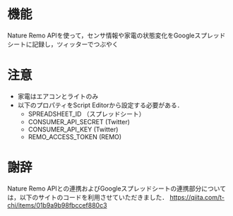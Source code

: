 # 機能
Nature Remo APIを使って，センサ情報や家電の状態変化をGoogleスプレッドシートに記録し，ツィッターでつぶやく

# 注意
- 家電はエアコンとライトのみ
- 以下のプロパティをScript Editorから設定する必要がある．
  - SPREADSHEET_ID （スプレッドシート）
  - CONSUMER_API_SECRET (Twitter) 
  - CONSUMER_API_KEY (Twitter) 
  - REMO_ACCESS_TOKEN (REMO) 
 
# 謝辞
Nature Remo APIとの連携およびGoogleスプレッドシートの連携部分については，以下のサイトのコードを利用させていただきました．
https://qiita.com/t-chi/items/01b9a9b98fbccef880c3
